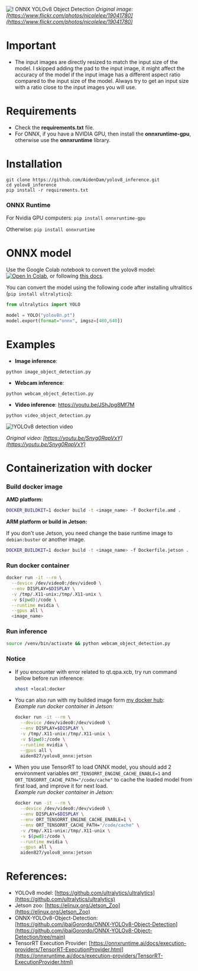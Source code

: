![! ONNX YOLOv8 Object Detection](https://github.com/ibaiGorordo/ONNX-YOLOv8-Object-Detection/raw/main/doc/img/detected_objects.jpg)
*Original image: [https://www.flickr.com/photos/nicolelee/19041780](https://www.flickr.com/photos/nicolelee/19041780)*

# Important
- The input images are directly resized to match the input size of the model. I skipped adding the pad to the input image, it might affect the accuracy of the model if the input image has a different aspect ratio compared to the input size of the model. Always try to get an input size with a ratio close to the input images you will use.

# Requirements

 * Check the **requirements.txt** file.
 * For ONNX, if you have a NVIDIA GPU, then install the **onnxruntime-gpu**, otherwise use the **onnxruntime** library.

# Installation
```shell
git clone https://github.com/AidenDam/yolov8_inference.git
cd yolov8_inference
pip install -r requirements.txt
```
### ONNX Runtime
For Nvidia GPU computers:
`pip install onnxruntime-gpu`

Otherwise:
`pip install onnxruntime`

# ONNX model
Use the Google Colab notebook to convert the yolov8 model: [![Open In Colab](https://colab.research.google.com/assets/colab-badge.svg)](https://colab.research.google.com/drive/1-yZg6hFg27uCPSycRCRtyezHhq_VAHxQ?usp=sharing), or following [this docs](https://docs.ultralytics.com/modes/export/#key-features-of-export-mode).

You can convert the model using the following code after installing ultralitics (`pip install ultralytics`):
```python
from ultralytics import YOLO

model = YOLO("yolov8n.pt") 
model.export(format="onnx", imgsz=[480,640])
```

[//]: # (The original models were converted to different formats &#40;including .onnx&#41; by [PINTO0309]&#40;https://github.com/PINTO0309&#41;. Download the models from **[his repository]**&#40;https://github.com/PINTO0309/PINTO_model_zoo/tree/main/345_YOLOv8&#41;. For that, you can either run the `download_single_batch.sh` or copy the download link inside that script in your browser to manually download the file. Then, extract and copy the downloaded onnx models &#40;for example `yolov8m_480x640.onnx`&#41; to your **[models directory]&#40;https://github.com/ibaiGorordo/ONNX-YOLOv8-Object-Detection/tree/main/models&#41;**, and fix the file name in the python scripts accordingly.)

# Examples

 * **Image inference**:
 ```shell
 python image_object_detection.py
 ```

 * **Webcam inference**:
 ```shell
 python webcam_object_detection.py
 ```

 * **Video inference**: https://youtu.be/JShJpg8Mf7M
 ```shell
 python video_object_detection.py
 ```

 ![!YOLOv8 detection video](https://github.com/ibaiGorordo/ONNX-YOLOv8-Object-Detection/raw/main/doc/img/yolov8_video.gif)

  *Original video: [https://youtu.be/Snyg0RqpVxY](https://youtu.be/Snyg0RqpVxY)*

# Containerization with docker

### Build docker image
**AMD platform:**
```bash
DOCKER_BUILDKIT=1 docker build -t <image_name> -f Dockerfile.amd .
```
**ARM platform or build in Jetson:**

If you don't use Jetson, you need change the base runtime image to ```debian:buster``` or another image.
```bash
DOCKER_BUILDKIT=1 docker build -t <image_name> -f Dockerfile.jetson .
```

### Run docker container
```bash
docker run -it --rm \
  --device /dev/video0:/dev/video0 \
  --env DISPLAY=$DISPLAY \
  -v /tmp/.X11-unix:/tmp/.X11-unix \
  -v $(pwd):/code \
  --runtime nvidia \
  --gpus all \
  <image_name>
```

### Run inference
```bash
source /venv/bin/activate && python webcam_object_detection.py
```

### Notice
* If you encounter with error related to qt.qpa.xcb, try run command bellow before run inference:
  ```bash
  xhost +local:docker
  ```
* You can also run with my builded image form [my docker hub](https://hub.docker.com/repository/docker/aiden827/yolov8_onnx/general):\
  *Example run docker container in Jetson:*
  ```bash
  docker run -it --rm \
    --device /dev/video0:/dev/video0 \
    --env DISPLAY=$DISPLAY \
    -v /tmp/.X11-unix:/tmp/.X11-unix \
    -v $(pwd):/code \
    --runtime nvidia \
    --gpus all \
    aiden827/yolov8_onnx:jetson
  ```
* When you use TensorRT to load ONNX model, you should add 2 environment variables ```ORT_TENSORRT_ENGINE_CACHE_ENABLE=1``` and ```ORT_TENSORRT_CACHE_PATH="/code/cache"``` to cache the loaded model from first load, and improve it for next load.\
  *Example run docker container in Jetson:*
  ```bash
  docker run -it --rm \
    --device /dev/video0:/dev/video0 \
    --env DISPLAY=$DISPLAY \
    --env ORT_TENSORRT_ENGINE_CACHE_ENABLE=1 \
    --env ORT_TENSORRT_CACHE_PATH="/code/cache" \
    -v /tmp/.X11-unix:/tmp/.X11-unix \
    -v $(pwd):/code \
    --runtime nvidia \
    --gpus all \
    aiden827/yolov8_onnx:jetson
  ```

# References:
* YOLOv8 model: [https://github.com/ultralytics/ultralytics](https://github.com/ultralytics/ultralytics)
* Jetson zoo: [https://elinux.org/Jetson_Zoo](https://elinux.org/Jetson_Zoo)
* ONNX-YOLOv8-Object-Detection: [https://github.com/ibaiGorordo/ONNX-YOLOv8-Object-Detection](https://github.com/ibaiGorordo/ONNX-YOLOv8-Object-Detection/tree/main)
* TensorRT Execution Provider: [https://onnxruntime.ai/docs/execution-providers/TensorRT-ExecutionProvider.html](https://onnxruntime.ai/docs/execution-providers/TensorRT-ExecutionProvider.html)